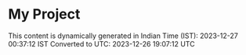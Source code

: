 # My Project

This content is dynamically generated in Indian Time (IST): 2023-12-27 00:37:12 IST
Converted to UTC: 2023-12-26 19:07:12 UTC

